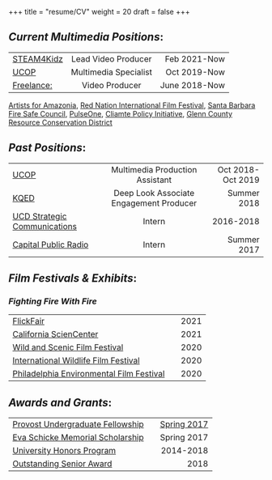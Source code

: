 +++
title = "resume/CV"
weight = 20
draft = false
+++

## *Current Multimedia Positions*:
								

|                                            |                         |   |
| -------------            |:----------------------------------------:| -----:|
| [STEAM4Kidz](https://steam4kidz.com/) |Lead Video Producer | Feb 2021-Now |
| [UCOP](https://www.universityofcalifornia.edu/) |Multimedia Specialist | Oct 2019-Now |
| [Freelance:](http://sineadsantich.com/#work) |Video Producer | June 2018-Now 

 [Artists for Amazonia](https://amazonclimateplatform.org/), [Red Nation International Film Festival](https://www.rednationff.com/), [Santa Barbara Fire Safe Council](https://sbfiresafecouncil.org/), [PulseOne](https://pulseone.com/), [Cliamte Policy Initiative](https://www.climatepolicyinitiative.org/,), [Glenn County Resource Conservation District](https://www.glenncountyrcd.org/)

## *Past Positions*:
								

|                                            |                         |   |
| -------------            |:----------------------------------------:| -----:|
| [UCOP](https://www.universityofcalifornia.edu/) |Multimedia Production Assistant | Oct 2018-Oct 2019 |
| [KQED](https://www.kqed.org/science/series/deep-look) |Deep Look Associate Engagement Producer | Summer 2018 |
| [UCD Strategic Communications](https://strategiccommunications.ucdavis.edu/) |Intern | 2016-2018 |
| [Capital Public Radio](http://www.capradio.org/news/the-view-from-here/)| Intern  | Summer 2017 |


## *Film Festivals & Exhibits*:
### *Fighting Fire With Fire*

|                                            |                         |   |
| -------------            |:----------------------------------------:| -----:|
| [FlickFair](https://watch.flickfair.com/) | | 2021 |
| [California ScienCenter](https://californiasciencecenter.org/exhibits/fire-science-safety) | | 2021 |
| [Wild and Scenic Film Festival](https://www.wildandscenicfilmfestival.org/film/fighting-fire-with-fire/) |  |    2020 |
| [International Wildlife Film Festival](https://wildlifefilms.org/portfolio-3/fighting-fire-with-fire/)| | 2020|
| [Philadelphia Environmental Film Festival](https://watch.eventive.org/pufferfish/play/5f1f8bd6f34802005a76f402/5ef669b1e2e1cd0059d4bc97)| | 2020|




## *Awards and Grants*:


|                                            |                         |   |
| -------------            |:----------------------------------------:| -----:|
| [Provost Undergraduate Fellowship](http://urc.ucdavis.edu/awards/puf/general_information.html)|  | [Spring 2017](http://urc.ucdavis.edu/awards/puf/recipients.html)|
| [Eva Schicke Memorial Scholarship](http://wrrc.ucdavis.edu/scholarship.html) |  |    Spring 2017 |
| [University Honors Program](https://honors.ucdavis.edu/)| | 2014-2018|
| [Outstanding Senior Award](https://ue.ucdavis.edu/students/senior-awards-2018#&gid=1&pid=66) | | 2018 |












